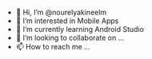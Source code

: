 - 👋 Hi, I’m @nourelyakineelm
- 👀 I’m interested in Mobile Apps
- 🌱 I’m currently learning Android Studio 
- 💞️ I’m looking to collaborate on ...
- 📫 How to reach me ...

<!---
nourelyakineelm/nourelyakineelm is a ✨ special ✨ repository because its `README.md` (this file) appears on your GitHub profile.
You can click the Preview link to take a look at your changes.
--->
